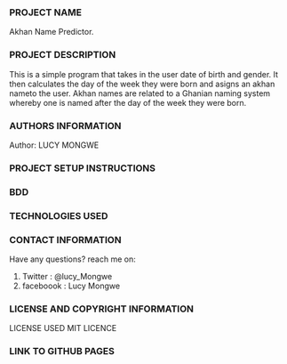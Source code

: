 ### PROJECT NAME
Akhan Name Predictor.

### PROJECT DESCRIPTION
This is a simple program that takes in the user date of birth and gender. It then calculates the day of the week they were born and asigns an akhan nameto the user.
Akhan names are related to a Ghanian naming system whereby one is named after the day of the week they were born.

### AUTHORS INFORMATION
Author: LUCY MONGWE

### PROJECT SETUP INSTRUCTIONS

### BDD

### TECHNOLOGIES USED

### CONTACT INFORMATION
Have any questions? reach me on:
1. Twitter : @lucy_Mongwe
2. faceboook : Lucy Mongwe

### LICENSE AND COPYRIGHT INFORMATION
LICENSE USED
MIT LICENCE

### LINK TO GITHUB PAGES